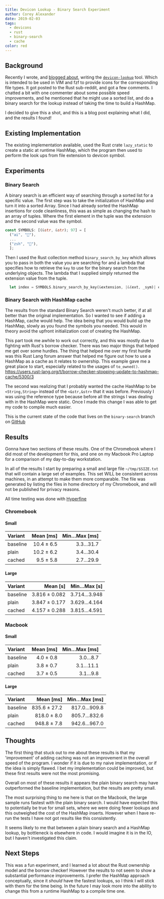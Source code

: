 ```yaml
---
title: Devicon Lookup - Binary Search Experiment
author: Corey Alexander
date: 2019-02-03
tags:
  - devicons
  - rust
  - binary-search
  - cache
color: red
---
```


## Background

Recently I wrote, and [blogged about](https://coreyja.com/blog/2018/11/17/vim-fzf-with-devicons.html), writing the [`devicon-lookup`](https://github.com/coreyja/devicon-lookup) tool. Which is intended to be used in VIM and fzf to provide icons for the corresponding file types. It got posted to the Rust sub-reddit, and got a few comments. I chatted a bit with one commenter about some possible speed improvements, and he mentioned that he might use a sorted list, and do a binary search for the lookup instead of taking the time to build a HashMap.

I decided to give this a shot, and this is a blog post explaining what I did, and the results I found!

## Existing Implementation

The existing implementation available, used the Rust crate `lazy_static` to create a static at runtime HashMap, which the program then used to perform the look ups from file extension to devicon symbol.

## Experiments

### Binary Search

A binary search is an efficient way of searching through a sorted list for a specific value. The first step was to take the initialization of HashMap and turn it into a sorted Array. Since I had already sorted the HashMap insertions for code cleanliness, this was as simple as changing the hash to an array of tuples. Where the first element in the tuple was the extension and the second value was the symbol.

~~~rust
const SYMBOLS: [(&str, &str); 97] = [
  ("ai", ""),
  ...
  ("zsh", ""),
  ];
~~~

Then I used the Rust collection method `binary_search_by_key` which allows you to pass in both the value you are searching for and a lambda that specifies how to retrieve the `key` to use for the binary search from the underlying objects. The lambda that I supplied simply returned the extension value from the tuple.

~~~rust
  let index = SYMBOLS.binary_search_by_key(&extension, |&(ext, _sym)| ext);
~~~

### Binary Search with HashMap cache

The results from the standard Binary Search weren't much better, if at all better than the original implementation. So I wanted to see if adding a HashMap, cache would help. The idea being that you would build up the HashMap, slowly as you found the symbols you needed. This would in theory avoid the upfront initialization cost of creating the HashMap.

This part took me awhile to work out correctly, and this was mostly due to fighting with Rust's borrow checker. There was two major things that helped me get over some hurdles.
The thing that helped me over my first hurdle was this Rust Lang forum answer that helped me figure out how to use a HashMap as a cache as it relates to ownership. This example gave me a great place to start, especially related to the usages of `to_owned()`. https://users.rust-lang.org/t/borrow-checker-stopping-update-to-hashmap-cache/5300/3

The second was realizing that I probably wanted the cache HashMap to be `<String,String>` instead of the `<&str,&str>` that it was before. Previously I was using the reference type because before all the strings I was dealing with in the HashMap were static. Once I made this change I was able to get my code to compile much easier.

This is the current state of the code that lives on the `binary-search` branch on [GitHub](https://github.com/coreyja/devicon-lookup/tree/binary-search)

## Results

Gonna have two sections of these results. One of the Chromebook where I did most of the development for this, and one on my Macbook Pro Laptop for a comparison of my day-to-day workstation.

In all of the results I start by preparing a small and large file `~/tmp/$SIZE.txt` that will contain a large set of examples. This set WILL be consistent across machines, in an attempt to make them more comparable. The file was generated by listing the files in home directory of my Chromebook, and will not be published for privacy reasons.

All time testing was done with [Hyperfine](https://github.com/sharkdp/hyperfine)

### Chromebook

#### Small

| Variant | Mean [ms] | Min…Max [ms] |
|:---|---:|---:|
| baseline | 10.4 ± 6.5 | 3.3…31.7 |
| plain | 10.2 ± 6.2 | 3.4…30.4 |
| cached | 9.5 ± 5.8 | 2.7…29.9 |

#### Large

| Variant | Mean [s] | Min…Max [s] |
|:---|---:|---:|
| baseline | 3.816 ± 0.082 | 3.714…3.948 |
| plain | 3.847 ± 0.177 | 3.629…4.164 |
| cached | 4.157 ± 0.288 | 3.815…4.591 |

### Macbook

#### Small

| Variant | Mean [ms] | Min…Max [ms] |
|:---|---:|---:|
| baseline | 4.0 ± 0.8 | 3.0…8.7 |
| plain | 3.8 ± 0.7 | 3.1…11.1 |
| cached | 3.7 ± 0.5 | 3.1…9.8 |

#### Large

| Variant | Mean [ms] | Min…Max [ms] |
|:---|---:|---:|
| baseline | 835.6 ± 27.2 | 817.0…909.8 |
| plain | 818.0 ± 8.0 | 805.7…832.6 |
| cached | 948.8 ± 7.8 | 942.6…967.0 |

## Thoughts

The first thing that stuck out to me about these results is that my 'improvement' of adding caching was not an improvement in the overall speed of the program. I wonder if it is due to my naive implementation, or if the idea is simply flawed. I bet my implementation could be improved, but these first results were not the most promising.

Overall on most of these results it appears the plain binary search may have outperformed the baseline implementation, but the results are pretty small.

The most surprising thing to me here is that on the Macbook, the large sample runs fastest with the plain binary search. I would have expected this to potentially be true for small sets, where we were doing fewer lookups and this outweighed the cost of the HashMap inserts. However when I have re-run the tests I have not got results like this consistently.

It seems likely to me that between a plain binary search and a HashMap lookup, by bottleneck is elsewhere in code. I would imagine it is in the IO, but I haven't investigated this claim.

## Next Steps

This was a fun experiment, and I learned a lot about the Rust ownership model and the borrow checker! However the results to not seem to show a substantial performance improvements. I prefer the HashMap approach conceptually, since it _should_ have the fastest lookups, so I think I will stick with them for the time being. In the future I may look more into the ability to change this from a runtime HashMap to a compile time one.

